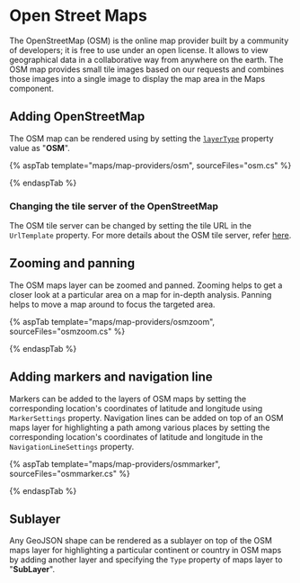 # Open Street Maps

The OpenStreetMap (OSM) is the online map provider built by a community of developers; it is free to use under an open license. It allows to view geographical data in a collaborative way from anywhere on the earth. The OSM map provides small tile images based on our requests and combines those images into a single image to display the map area in the Maps component.

## Adding OpenStreetMap

The OSM map can be rendered using by setting the [`layerType`](../api/maps/layerSettingsModel/#layertype) property value as "**OSM**".

{% aspTab template="maps/map-providers/osm", sourceFiles="osm.cs" %}

{% endaspTab %}

### Changing the tile server of the OpenStreetMap

The OSM tile server can be changed by setting the tile URL in the `UrlTemplate` property. For more details about the OSM tile server, refer [here](https://wiki.openstreetmap.org/wiki/Tiles).

## Zooming and panning

The OSM maps layer can be zoomed and panned. Zooming helps to get a closer look at a particular area on a map for in-depth analysis. Panning helps to move a map around to focus the targeted area.

{% aspTab template="maps/map-providers/osmzoom", sourceFiles="osmzoom.cs" %}

{% endaspTab %}

## Adding markers and navigation line

Markers can be added to the layers of OSM maps by setting the corresponding location's coordinates of latitude and longitude using `MarkerSettings` property. Navigation lines can be added on top of an OSM maps layer for highlighting a path among various places by setting the corresponding location's coordinates of latitude and longitude in the `NavigationLineSettings` property.

{% aspTab template="maps/map-providers/osmmarker", sourceFiles="osmmarker.cs" %}

{% endaspTab %}

## Sublayer

Any GeoJSON shape can be rendered as a sublayer on top of the OSM maps layer for highlighting a particular continent or country in OSM maps by adding another layer and specifying the `Type` property of maps layer to "**SubLayer**".
